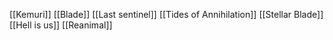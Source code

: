 [[Kemuri]]
[[Blade]]
[[Last sentinel]]
[[Tides of Annihilation]]
[[Stellar Blade]]
[[Hell is us]]
[[Reanimal]]

